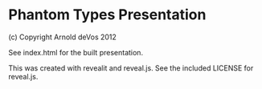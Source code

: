 # Phantom Types Presentation

(c) Copyright Arnold deVos 2012

See index.html for the built presentation.

This was created with revealit and reveal.js.  See the included LICENSE for reveal.js.
